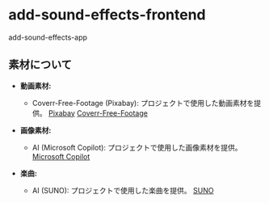 # add-sound-effects-frontend

add-sound-effects-app

## 素材について

- **動画素材:**

  - Coverr-Free-Footage (Pixabay): プロジェクトで使用した動画素材を提供。
    [Pixabay](https://pixabay.com/ja/)
    [Coverr-Free-Footage](https://pixabay.com/ja/users/coverr-free-footage-1281706/?utm_source=link-attribution&utm_medium=referral&utm_campaign=video&utm_content=139)

- **画像素材:**

  - AI (Microsoft Copilot): プロジェクトで使用した画像素材を提供。
    [Microsoft Copilot](https://copilot.microsoft.com/)

- **楽曲:**

  - AI (SUNO): プロジェクトで使用した楽曲を提供。
    [SUNO](https://suno.com/)

